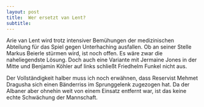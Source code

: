 ```yaml
---
layout: post
title:  Wer ersetzt van Lent?
subtitle:  
---
```


Arie van Lent wird trotz intensiver Bemühungen der medizinischen Abteilung für das Spiel gegen Unterhaching ausfallen. Ob an seiner Stelle Markus Beierle stürmen wird, ist noch offen. Es wäre zwar die naheliegendste Lösung. Doch auch eine Variante mit Jermaine Jones in der Mitte und Benjamin Köhler auf links schließt Friedhelm Funkel nicht aus. 

Der Vollständigkeit halber muss ich noch erwähnen, dass Reservist Mehmet Dragusha sich einen Bänderriss im Sprunggelenk zugezogen hat. Da der Albaner aber ohnehin weit von einem Einsatz entfernt war, ist das keine echte Schwächung der Mannschaft.
